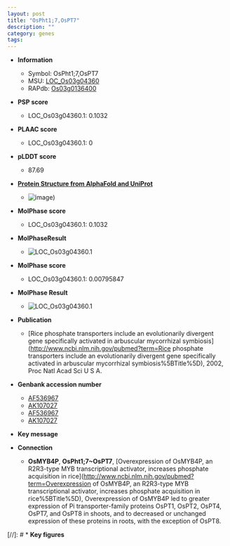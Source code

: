 ```yaml
---
layout: post
title: "OsPht1;7,OsPT7"
description: ""
category: genes
tags: 
---
```


* **Information**  
    + Symbol: OsPht1;7,OsPT7  
    + MSU: [LOC_Os03g04360](http://rice.plantbiology.msu.edu/cgi-bin/ORF_infopage.cgi?orf=LOC_Os03g04360)  
    + RAPdb: [Os03g0136400](http://rapdb.dna.affrc.go.jp/viewer/gbrowse_details/irgsp1?name=Os03g0136400)  

* **PSP score**  
    + LOC_Os03g04360.1: 0.1032 

* **PLAAC score**  
    + LOC_Os03g04360.1: 0 

* **pLDDT score**
    + 87.69

* **[Protein Structure from AlphaFold and UniProt](https://www.uniprot.org/uniprotkb/Q8H6G9/entry#structure)**
    + ![image](https://ricepsp.github.io/images/Q8/AF-Q8H6G9-F1.png))

* **MolPhase score**
    + LOC_Os03g04360.1: 0.1032

* **MolPhaseResult**
    + ![LOC_Os03g04360.1](https://ricepsp.github.io/pictures/LOC_Os03g/LOC_Os03g04360.1.png)

* **MolPhase score**
    + LOC_Os03g04360.1: 0.00795847

* **MolPhase Result**
    + ![LOC_Os03g04360.1](https://304243504.github.io/Pictures/LOC_Os03g/LOC_Os03g04360.1.png)

* **Publication**  
    + [Rice phosphate transporters include an evolutionarily divergent gene specifically activated in arbuscular mycorrhizal symbiosis](http://www.ncbi.nlm.nih.gov/pubmed?term=Rice phosphate transporters include an evolutionarily divergent gene specifically activated in arbuscular mycorrhizal symbiosis%5BTitle%5D), 2002, Proc Natl Acad Sci U S A.

* **Genbank accession number**  
    + [AF536967](http://www.ncbi.nlm.nih.gov/nuccore/AF536967)
    + [AK107027](http://www.ncbi.nlm.nih.gov/nuccore/AK107027)
    + [AF536967](http://www.ncbi.nlm.nih.gov/nuccore/AF536967)
    + [AK107027](http://www.ncbi.nlm.nih.gov/nuccore/AK107027)

* **Key message**  

* **Connection**  
    + __OsMYB4P__, __OsPht1;7~OsPT7__, [Overexpression of OsMYB4P, an R2R3-type MYB transcriptional activator, increases phosphate acquisition in rice](http://www.ncbi.nlm.nih.gov/pubmed?term=Overexpression of OsMYB4P, an R2R3-type MYB transcriptional activator, increases phosphate acquisition in rice%5BTitle%5D), Overexpression of OsMYB4P led to greater expression of Pi transporter-family proteins OsPT1, OsPT2, OsPT4, OsPT7, and OsPT8 in shoots, and to decreased or unchanged expression of these proteins in roots, with the exception of OsPT8.

[//]: # * **Key figures**  


